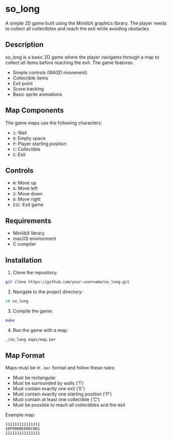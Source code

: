 # so_long

A simple 2D game built using the MinilibX graphics library. The player needs to collect all collectibles and reach the exit while avoiding obstacles.

## Description

so_long is a basic 2D game where the player navigates through a map to collect all items before reaching the exit. The game features:

- Simple controls (WASD movement)
- Collectible items
- Exit point
- Score tracking
- Basic sprite animations


## Map Components

The game maps use the following characters:
- `1`: Wall
- `0`: Empty space
- `P`: Player starting position
- `C`: Collectible
- `E`: Exit


## Controls

- `W`: Move up
- `A`: Move left
- `S`: Move down
- `D`: Move right
- `ESC`: Exit game

## Requirements

- MinilibX library
- macOS environment
- C compiler

## Installation

1. Clone the repository:
```bash
git clone https://github.com/your-username/so_long.git
```

2. Navigate to the project directory:
```bash
cd so_long
```

3. Compile the game:
```bash
make
```

4. Run the game with a map:
```bash
./so_long maps/map.ber
```


## Map Format

Maps must be in `.ber` format and follow these rules:
- Must be rectangular
- Must be surrounded by walls ('1')
- Must contain exactly one exit ('E')
- Must contain exactly one starting position ('P')
- Must contain at least one collectible ('C')
- Must be possible to reach all collectibles and the exit

Example map:
```
111111111111111
10P0000E000C001
111111111111111
```
